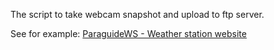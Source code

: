 The script to take webcam snapshot and upload to ftp server.

See for example: [ParaguideWS - Weather station website](https://ws.paraguide.in/)
